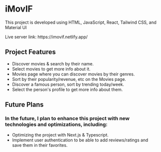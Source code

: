 <h1>iMovIF</h1>
<p>This project is developed using HTML, JavaScript, React, Tailwind CSS, and Material UI</p>
<p>Live server link: https://imovif.netlify.app/</p>

<h2>Project Features</h2>
    <ul>
        <li>Discover movies & search by their name.</li>
        <li>Select movies to get more info about it.</li>
        <li>Movies page where you can discover movies by their genres.</li>
        <li>Sort by their popularity/revenue, etc on the Movies page.</li>
        <li>Discover a famous person, sort by trending today/week.</li>
        <li>Select the person's profile to get more info about them.</li>
    </ul>


<h2>Future Plans</h2>
<h3>In the future, I plan to enhance this project with new technologies and optimizations, including:</h3>
    <ul>
        <li>Optimizing the project with Next.js & Typescript.</li>
        <li>Implement user authentication to be able to add reviews/ratings and save them in their favorites.</li>
    </ul>
